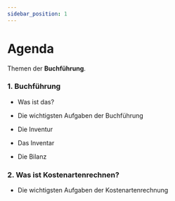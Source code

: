 ```yaml
---
sidebar_position: 1
---
```


# Agenda

Themen der **Buchführung**.

### 1. Buchführung

- Was ist das?

- Die wichtigsten Aufgaben der Buchführung

- Die Inventur

- Das Inventar

- Die Bilanz

### 2. Was ist Kostenartenrechnen?

- Die wichtigsten Aufgaben der Kostenartenrechnung
